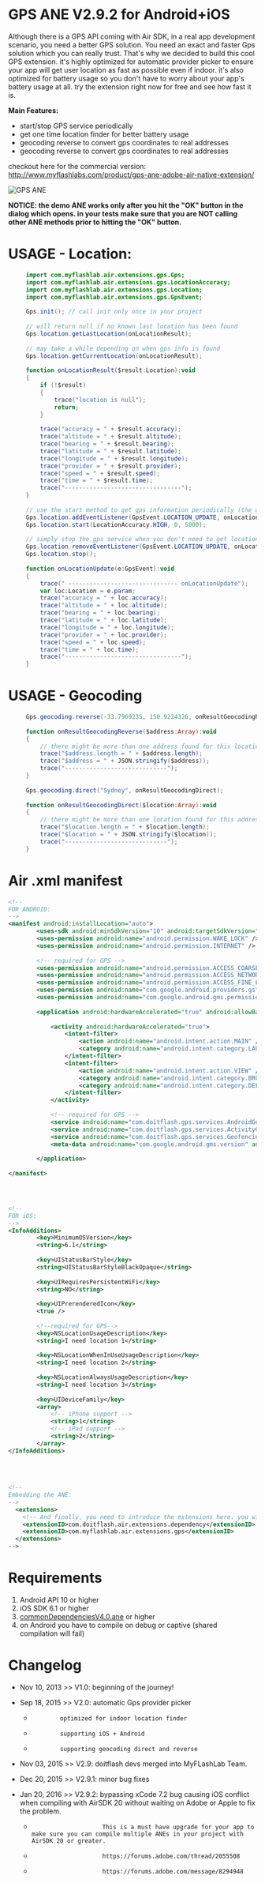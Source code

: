 # GPS ANE V2.9.2 for Android+iOS
Although there is a GPS API coming with Air SDK, in a real app development scenario, you need a better GPS solution. You need an exact and faster Gps solution which you can really trust. That's why we decided to build this cool GPS extension. it's highly optimized for automatic provider picker to ensure your app will get user location as fast as possible even if indoor. it's also optimized for battery usage so you don't have to worry about your app's battery usage at all. try the extension right now for free and see how fast it is. 

**Main Features:**
* start/stop GPS service periodically
* get one time location finder for better battery usage
* geocoding reverse to convert gps coordinates to real addresses
* geocoding reverse to convert gps coordinates to real addresses

checkout here for the commercial version: http://www.myflashlabs.com/product/gps-ane-adobe-air-native-extension/

![GPS ANE](http://myappsnippet.com/wp-content/uploads/2015/09/gps-air-extension_preview.jpg)

**NOTICE: the demo ANE works only after you hit the "OK" button in the dialog which opens. in your tests make sure that you are NOT calling other ANE methods prior to hitting the "OK" button.**

# USAGE - Location:
```actionscript
     import com.myflashlab.air.extensions.gps.Gps;
     import com.myflashlab.air.extensions.gps.LocationAccuracy;
     import com.myflashlab.air.extensions.gps.Location;
     import com.myflashlab.air.extensions.gps.GpsEvent;
     
     Gps.init(); // call init only once in your project
     
     // will return null if no known last location has been found
     Gps.location.getLastLocation(onLocationResult);
     
     // may take a while depending on when gps info is found
     Gps.location.getCurrentLocation(onLocationResult); 
     
     function onLocationResult($result:Location):void
     {
         if (!$result)
         {
             trace("location is null");
             return;
         }
         
         trace("accuracy = " + $result.accuracy);
         trace("altitude = " + $result.altitude);
         trace("bearing = " + $result.bearing);
         trace("latitude = " + $result.latitude);
         trace("longitude = " + $result.longitude);
         trace("provider = " + $result.provider);
         trace("speed = " + $result.speed);
         trace("time = " + $result.time);
         trace("---------------------------------");
     }
     
     // use the start method to get gps information periodically (the gps icon will be shown at your device status bar)
     Gps.location.addEventListener(GpsEvent.LOCATION_UPDATE, onLocationUpdate);
     Gps.location.start(LocationAccuracy.HIGH, 0, 5000);
     
     // simply stop the gps service when you don't need to get location information periodically anymore.
     Gps.location.removeEventListener(GpsEvent.LOCATION_UPDATE, onLocationUpdate);
     Gps.location.stop();
     
     function onLocationUpdate(e:GpsEvent):void
     {
         trace(" ------------------------------- onLocationUpdate");
         var loc:Location = e.param;
         trace("accuracy = " + loc.accuracy);
         trace("altitude = " + loc.altitude);
         trace("bearing = " + loc.bearing);
         trace("latitude = " + loc.latitude);
         trace("longitude = " + loc.longitude);
         trace("provider = " + loc.provider);
         trace("speed = " + loc.speed);
         trace("time = " + loc.time);
         trace("---------------------------------");
     }
```

# USAGE - Geocoding
```actionscript
     Gps.geocoding.reverse(-33.7969235, 150.9224326, onResultGeocodingReverse);
     
     function onResultGeocodingReverse($address:Array):void
     {
         // there might be more than one address found for this location
         trace("$address.length = " + $address.length);
         trace("$address = " + JSON.stringify($address));
         trace("-----------------------------");
     }
     
     Gps.geocoding.direct("Sydney", onResultGeocodingDirect);
     
     function onResultGeocodingDirect($location:Array):void
     {
         // there might be more than one location found for this address
         trace("$location.length = " + $location.length);
         trace("$location = " + JSON.stringify($location));
         trace("-----------------------------");
     }
```

# Air .xml manifest
```xml
<!--
FOR ANDROID:
-->
<manifest android:installLocation="auto">
		<uses-sdk android:minSdkVersion="10" android:targetSdkVersion="22" />
		<uses-permission android:name="android.permission.WAKE_LOCK" />
		<uses-permission android:name="android.permission.INTERNET" />
		
		<!-- required for GPS -->
		<uses-permission android:name="android.permission.ACCESS_COARSE_LOCATION" />
		<uses-permission android:name="android.permission.ACCESS_NETWORK_STATE" />
		<uses-permission android:name="android.permission.ACCESS_FINE_LOCATION" />
		<uses-permission android:name="com.google.android.providers.gsf.permission.READ_GSERVICES" />
		<uses-permission android:name="com.google.android.gms.permission.ACTIVITY_RECOGNITION" />
		
		<application android:hardwareAccelerated="true" android:allowBackup="true">
			
			<activity android:hardwareAccelerated="true">
				<intent-filter>
					<action android:name="android.intent.action.MAIN" />
					<category android:name="android.intent.category.LAUNCHER" />
				</intent-filter>
				<intent-filter>
					<action android:name="android.intent.action.VIEW" />
					<category android:name="android.intent.category.BROWSABLE" />
					<category android:name="android.intent.category.DEFAULT" />
				</intent-filter>
			</activity>
			
			<!-- required for GPS -->
			<service android:name="com.doitflash.gps.services.AndroidGeocodingProvider$AndroidGeocodingService" android:exported="false" />
			<service android:name="com.doitflash.gps.services.ActivityGooglePlayServicesProvider$ActivityRecognitionService" android:exported="false" />
			<service android:name="com.doitflash.gps.services.GeofencingGooglePlayServicesProvider$GeofencingService" android:exported="false" />
			<meta-data android:name="com.google.android.gms.version" android:value="@integer/google_play_services_version" />
			
		</application>
		
</manifest>




<!--
FOR iOS:
-->
<InfoAdditions>
		<key>MinimumOSVersion</key>
		<string>6.1</string>
		
		<key>UIStatusBarStyle</key>
		<string>UIStatusBarStyleBlackOpaque</string>
		
		<key>UIRequiresPersistentWiFi</key>
		<string>NO</string>
		
		<key>UIPrerenderedIcon</key>
		<true />
		
		<!--required for GPS-->
		<key>NSLocationUsageDescription</key>
		<string>I need location 1</string>
		
		<key>NSLocationWhenInUseUsageDescription</key>
		<string>I need location 2</string>
		
		<key>NSLocationAlwaysUsageDescription</key>
		<string>I need location 3</string>
		
		<key>UIDeviceFamily</key>
		<array>
			<!-- iPhone support -->
			<string>1</string>
			<!-- iPad support -->
			<string>2</string>
		</array>
</InfoAdditions>
	
	
	
	
<!--
Embedding the ANE:
-->
  <extensions>
	<!-- And finally, you need to introduce the extensions here. you will need commonDependenciesV4.0.ane or higher -->
    <extensionID>com.doitflash.air.extensions.dependency</extensionID>
    <extensionID>com.myflashlab.air.extensions.gps</extensionID>
  </extensions>
-->
```

# Requirements 
1. Android API 10 or higher
2. iOS SDK 6.1 or higher
3. [commonDependenciesV4.0.ane](https://github.com/myflashlab/common-dependencies-ANE) or higher
5. on Android you have to compile on debug or captive (shared compilation will fail)

# Changelog
* Nov 10, 2013	>> V1.0: 	beginning of the journey!

* Sep 18, 2015 	>> V2.0:	automatic Gps provider picker
  *				optimized for indoor location finder
  *				supporting iOS + Android
  *				supporting geocoding direct and reverse

* Nov 03, 2015	>> V2.9:	doitflash devs merged into MyFLashLab Team.

* Dec 20, 2015 	>> V2.9.1: 	minor bug fixes

* Jan 20, 2016 	>> V2.9.2: 	bypassing xCode 7.2 bug causing iOS conflict when compiling with AirSDK 20 without waiting on Adobe or Apple to fix the problem.
  *							This is a must have upgrade for your app to make sure you can compile multiple ANEs in your project with AirSDK 20 or greater.
  *							https://forums.adobe.com/thread/2055508
  *							https://forums.adobe.com/message/8294948